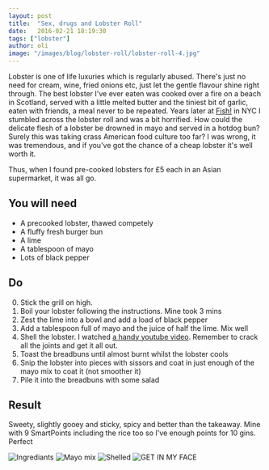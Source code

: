 ```yaml
---
layout: post
title:  "Sex, drugs and Lobster Roll"
date:   2016-02-21 18:19:30
tags: ["lobster"]
author: oli
image: "/images/blog/lobster-roll/lobster-roll-4.jpg"
---
```


Lobster is one of life luxuries which is regularly abused.  There's just no need for cream, wine, fried onions etc, just let the gentle flavour shine right through.  The best lobster I've ever eaten was cooked over a fire on a beach in Scotland, served with a little melted butter and the tiniest bit of garlic, eaten with friends, a meal never to be repeated.  Years later at [Fish!](http://www.fishrestaurant.nyc/) in NYC I stumbled across the lobster roll and was a bit horrified.  How could the delicate flesh of a lobster be drowned in mayo and served in a hotdog bun? Surely this was taking crass American food culture too far?  I was wrong, it was tremendous, and if you've got the chance of a cheap lobster it's well worth it.

Thus, when I found pre-cooked lobsters for £5 each in an Asian supermarket, it was all go.

## You will need


* A precooked lobster, thawed competely
* A fluffy fresh burger bun
* A lime
* A tablespoon of mayo
* Lots of black pepper



## Do

0. Stick the grill on high.
1. Boil your lobster following the instructions.  Mine took 3 mins
2. Zest the lime into a bowl and add a load of black pepper
3. Add a tablespoon full of mayo and the juice of half the lime.  Mix well
4. Shell the lobster.  I watched [a handy youtube video](https://www.youtube.com/watch?v=4hY3-c3a10I).  Remember to crack all the joints and get it all out.
5. Toast the breadbuns until almost burnt whilst the lobster cools
6. Snip the lobster into pieces with sissors and coat in just enough of the mayo mix to coat it (not smoother it)
7. Pile it into the breadbuns with some salad

## Result

Sweety, slightly gooey and sticky, spicy and better than the takeaway.  Mine with 9 SmartPoints including the rice too so I've enough points for 10 gins.  Perfect

![Ingrediants](/images/blog/lobster-roll/lobster-roll-1.jpg)
![Mayo mix](/images/blog/lobster-roll/lobster-roll-2.jpg)
![Shelled](/images/blog/lobster-roll/lobster-roll-3.jpg)
![GET IN MY FACE](/images/blog/lobster-roll/lobster-roll-4.jpg)

